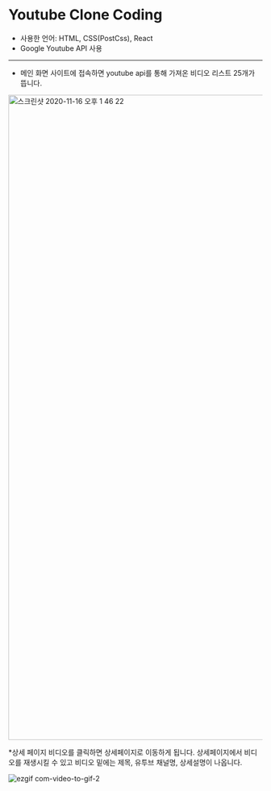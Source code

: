 # Youtube Clone Coding
* 사용한 언어: HTML, CSS(PostCss), React
* Google Youtube API 사용
--------------------------------------
* 메인 화면
사이트에 접속하면 youtube api를 통해 가져온 비디오 리스트 25개가 뜹니다.
<img width="1280" alt="스크린샷 2020-11-16 오후 1 46 22" src="https://user-images.githubusercontent.com/72989367/99214006-69886180-2812-11eb-914b-2958f00dccfd.png">

*상세 페이지
비디오를 클릭하면 상세페이지로 이동하게 됩니다.
상세페이지에서 비디오를 재생시킬 수 있고 비디오 밑에는 제목, 유투브 채널명, 상세설명이 나옵니다.

![ezgif com-video-to-gif-2](https://user-images.githubusercontent.com/72989367/99217764-31861c00-281c-11eb-9013-046c54f5a4db.gif)
